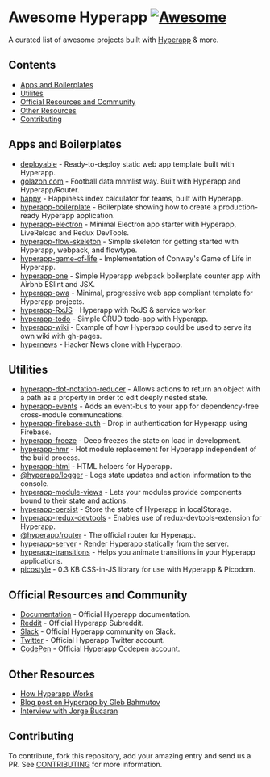 # Awesome Hyperapp [![Awesome](https://cdn.rawgit.com/sindresorhus/awesome/d7305f38d29fed78fa85652e3a63e154dd8e8829/media/badge.svg)](https://github.com/sindresorhus/awesome)

A curated list of awesome projects built with [Hyperapp](https://github.com/hyperapp/hyperapp) & more.

## Contents

- [Apps and Boilerplates](#apps-and-boilerplates)
- [Utilites](#utilities)
- [Official Resources and Community](#official-resources-and-community)
- [Other Resources](#other-resources)
- [Contributing](#contributing)

## Apps and Boilerplates

- [deployable](https://github.com/lukejacksonn/deployable) - Ready-to-deploy static web app template built with Hyperapp.
- [golazon.com](https://github.com/sobstel/golazon) - Football data mnmlist way. Built with Hyperapp and Hyperapp/Router.
- [happy](https://github.com/zaceno/happy) - Happiness index calculator for teams, built with Hyperapp.
- [hyperapp-boilerplate](https://github.com/tzellman/hyperapp-boilerplate) - Boilerplate showing how to create a production-ready Hyperapp application.
- [hyperapp-electron](https://github.com/lukejacksonn/hyperapp-electron) - Minimal Electron app starter with Hyperapp, LiveReload and Redux DevTools.
- [hyperapp-flow-skeleton](https://github.com/just-nobody/hyperapp-flow-skeleton) - Simple skeleton for getting started with Hyperapp, webpack, and flowtype.
- [hyperapp-game-of-life](https://github.com/applefreak/hyperapp-game-of-life/) - Implementation of Conway's Game of Life in Hyperapp.
- [hyperapp-one](https://github.com/selfup/hyperapp-one) - Simple Hyperapp webpack boilerplate counter app with Airbnb ESlint and JSX.
- [hyperapp-pwa](https://github.com/lukejacksonn/hyperapp-pwa) - Minimal, progressive web app compliant template for Hyperapp projects.
- [hyperapp-RxJS](https://github.com/marcusasplund/hyperapp-RxJS) - Hyperapp with RxJS & service worker.
- [hyperapp-todo](https://github.com/marcusasplund/hyperapp-todo-simple) - Simple CRUD todo-app with Hyperapp.
- [hyperapp-wiki](https://github.com/lukejacksonn/hyperapp-wiki) - Example of how Hyperapp could be used to serve its own wiki with gh-pages.
- [hypernews](https://github.com/traducer/hypernews) - Hacker News clone with Hyperapp.

## Utilities
- [hyperapp-dot-notation-reducer](https://github.com/alber70g/hyperapp-dot-notation-reducer) - Allows actions to return an object with a path as a property in order to edit deeply nested state.
- [hyperapp-events](https://github.com/zaceno/hyperapp-events) - Adds an event-bus to your app for dependency-free cross-module communcations.
- [hyperapp-firebase-auth](https://github.com/lukejacksonn/hyperapp-firebase-auth) - Drop in authentication for Hyperapp using Firebase.
- [hyperapp-freeze](https://github.com/okwolf/hyperapp-freeze) - Deep freezes the state on load in development.
- [hyperapp-hmr](https://github.com/scrapjs/hyperapp-hmr) - Hot module replacement for Hyperapp independent of the build process.
- [hyperapp-html](https://github.com/swizz/hyperapp-html) - HTML helpers for Hyperapp.
- [@hyperapp/logger](https://github.com/hyperapp/logger) - Logs state updates and action information to the console.
- [hyperapp-module-views](https://github.com/zaceno/hyperapp-module-views) - Lets your modules provide components bound to their state and actions.
- [hyperapp-persist](https://github.com/jamen/hyperapp-persist) - Store the state of Hyperapp in localStorage.
- [hyperapp-redux-devtools](https://github.com/andyrj/hyperapp-redux-devtools) - Enables use of redux-devtools-extension for Hyperapp.
- [@hyperapp/router](https://github.com/hyperapp/router) - The official router for Hyperapp.
- [hyperapp-server](https://github.com/hyperapp/server) - Render Hyperapp statically from the server.
- [hyperapp-transitions](https://github.com/zaceno/hyperapp-transitions) - Helps you animate transitions in your Hyperapp applications.
- [picostyle](https://github.com/picostyle/picostyle) - 0.3 KB CSS-in-JS library for use with Hyperapp & Picodom.

## Official Resources and Community

- [Documentation](https://github.com/hyperapp/hyperapp/tree/master/docs) - Official Hyperapp documentation.
- [Reddit](https://www.reddit.com/r/hyperapp/) - Official Hyperapp Subreddit.
- [Slack](https://hyperappjs.herokuapp.com/) - Official Hyperapp community on Slack.
- [Twitter](https://twitter.com/hyperappjs) - Official Hyperapp Twitter account.
- [CodePen](https://codepen.io/hyperapp/) - Official Hyperapp Codepen account.

## Other Resources

- [How Hyperapp Works](https://gist.github.com/JorgeBucaran/8dc33b7947f3193eb2ea3d5700e27036)
- [Blog post on Hyperapp by Gleb Bahmutov](https://glebbahmutov.com/blog/pure-programming-with-hyper-app/)
- [Interview with Jorge Bucaran](https://survivejs.com/blog/hyperapp-interview/)

## Contributing

To contribute, fork this repository, add your amazing entry and send us a PR. See [CONTRIBUTING](/CONTRIBUTING.md) for more information.
